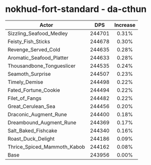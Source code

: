 # nokhud-fort-standard - da-cthun
| Actor | DPS | Increase |
|---|:---:|:---:|
|Sizzling_Seafood_Medley|244701|0.31%|
|Feisty_Fish_Sticks|244678|0.30%|
|Revenge_Served_Cold|244635|0.28%|
|Aromatic_Seafood_Platter|244633|0.28%|
|Thousandbone_Tongueslicer|244535|0.24%|
|Seamoth_Surprise|244507|0.23%|
|Timely_Demise|244498|0.22%|
|Fated_Fortune_Cookie|244494|0.22%|
|Filet_of_Fangs|244482|0.22%|
|Great_Cerulean_Sea|244456|0.20%|
|Draconic_Augment_Rune|244400|0.18%|
|Dreambound_Augment_Rune|244369|0.17%|
|Salt_Baked_Fishcake|244340|0.16%|
|Roast_Duck_Delight|244186|0.09%|
|Thrice_Spiced_Mammoth_Kabob|244162|0.08%|
|Base|243956|0.00%|

